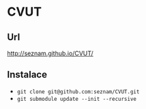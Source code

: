 # CVUT

## Url

http://seznam.github.io/CVUT/

## Instalace
- `git clone git@github.com:seznam/CVUT.git`
- `git submodule update --init --recursive`
